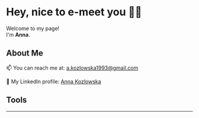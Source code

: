 # Hey, nice to e-meet you 🙋‍♀️

Welcome to my page! <br/>
I'm **Anna**.

## About Me
📫 You can reach me at: [a.kozlowska1993@gmail.com](mailto:a.kozlowska1993@gmail.com)

👤 My LinkedIn profile: [Anna Kozlowska](https://www.linkedin.com/in/annakozlowska1993/)

## Tools



---
